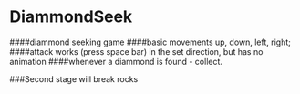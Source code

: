 # DiammondSeek
####diammond seeking game
####basic movements up, down, left, right;
####attack works (press space bar) in the set direction, but has no animation
####whenever a diammond is found - collect.

###Second stage will break rocks
